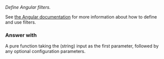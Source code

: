 *Define Angular filters.*

See
[the Angular documentation](https://docs.angularjs.org/guide/filter#creating-custom-filters)
for more information about how to define and use filters.

### Answer with

A pure function taking the (string) input as the first parameter, followed by
any optional configuration parameters.
